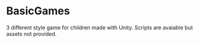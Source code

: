 # BasicGames
3 different style game for children made with Unity. Scripts are avaiable but assets not provided.
